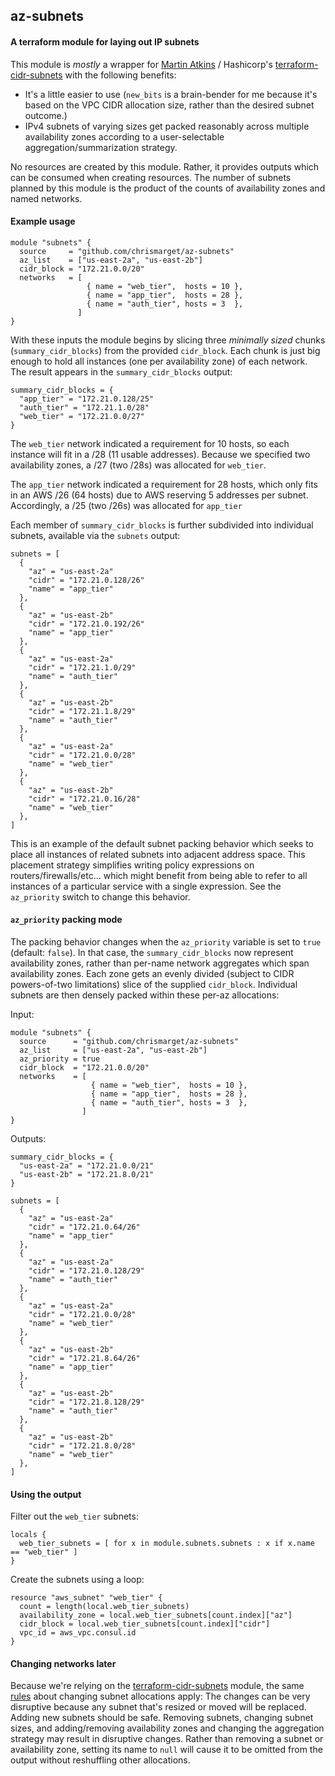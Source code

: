 ## az-subnets

#### A terraform module for laying out IP subnets

This module is *mostly* a wrapper for [Martin Atkins](https://github.com/apparentlymart)
/ Hashicorp's
[terraform-cidr-subnets](https://github.com/hashicorp/terraform-cidr-subnets)
with the following benefits:
- It's a little easier to use (`new_bits` is a brain-bender for me because it's
based on the VPC CIDR allocation size, rather than the desired subnet outcome.)
- IPv4 subnets of varying sizes get packed reasonably across multiple
availability zones according to a user-selectable aggregation/summarization
strategy.

No resources are created by this module. Rather, it provides outputs which can
be consumed when creating resources. The number of subnets planned by this
module is the product of the counts of availability zones and named networks.

#### Example usage

````
module "subnets" {
  source     = "github.com/chrismarget/az-subnets"
  az_list    = ["us-east-2a", "us-east-2b"]
  cidr_block = "172.21.0.0/20"
  networks   = [
                 { name = "web_tier",  hosts = 10 },
                 { name = "app_tier",  hosts = 28 },
                 { name = "auth_tier", hosts = 3  },
               ]
}
````
With these inputs the module begins by slicing three *minimally sized* chunks
(`summary_cidr_blocks`) from the provided `cidr_block`. Each chunk is just big
enough to hold all instances (one per availability zone) of each network. The
result appears in the `summary_cidr_blocks` output:
```
summary_cidr_blocks = {
  "app_tier" = "172.21.0.128/25"
  "auth_tier" = "172.21.1.0/28"
  "web_tier" = "172.21.0.0/27"
}
```
The `web_tier` network indicated a requirement for 10 hosts, so each instance
will fit in a /28 (11 usable addresses). Because we specified two availability
zones, a /27 (two /28s) was allocated for `web_tier`.

The `app_tier` network indicated a requirement for 28 hosts, which only fits in
an AWS /26 (64 hosts) due to AWS reserving 5 addresses per subnet. Accordingly,
a /25 (two /26s) was allocated for `app_tier`

Each member of `summary_cidr_blocks` is further subdivided into individual subnets,
available via the `subnets` output:

```
subnets = [
  {
    "az" = "us-east-2a"
    "cidr" = "172.21.0.128/26"
    "name" = "app_tier"
  },
  {
    "az" = "us-east-2b"
    "cidr" = "172.21.0.192/26"
    "name" = "app_tier"
  },
  {
    "az" = "us-east-2a"
    "cidr" = "172.21.1.0/29"
    "name" = "auth_tier"
  },
  {
    "az" = "us-east-2b"
    "cidr" = "172.21.1.8/29"
    "name" = "auth_tier"
  },
  {
    "az" = "us-east-2a"
    "cidr" = "172.21.0.0/28"
    "name" = "web_tier"
  },
  {
    "az" = "us-east-2b"
    "cidr" = "172.21.0.16/28"
    "name" = "web_tier"
  },
]

```
This is an example of the default subnet packing behavior which seeks to place
all instances of related subnets into adjacent address space. This placement
strategy simplifies writing policy expressions on routers/firewalls/etc... which
might benefit from being able to refer to all instances of a particular service
with a single expression. See the `az_priority` switch to change this behavior.

#### `az_priority` packing mode

The packing behavior changes when the `az_priority` variable is set to `true`
(default: `false`). In that case, the `summary_cidr_blocks` now represent
availability zones, rather than per-name network aggregates which span
availability zones. Each zone gets an evenly divided (subject to CIDR
powers-of-two limitations) slice of the supplied `cidr_block`. Individual
subnets are then densely packed within these per-az allocations:

Input:
```
module "subnets" {
  source      = "github.com/chrismarget/az-subnets"
  az_list     = ["us-east-2a", "us-east-2b"]
  az_priority = true
  cidr_block  = "172.21.0.0/20"
  networks    = [
                  { name = "web_tier",  hosts = 10 },
                  { name = "app_tier",  hosts = 28 },
                  { name = "auth_tier", hosts = 3  },
                ]
}
```
Outputs:
```
summary_cidr_blocks = {
  "us-east-2a" = "172.21.0.0/21"
  "us-east-2b" = "172.21.8.0/21"
}
```
```
subnets = [
  {
    "az" = "us-east-2a"
    "cidr" = "172.21.0.64/26"
    "name" = "app_tier"
  },
  {
    "az" = "us-east-2a"
    "cidr" = "172.21.0.128/29"
    "name" = "auth_tier"
  },
  {
    "az" = "us-east-2a"
    "cidr" = "172.21.0.0/28"
    "name" = "web_tier"
  },
  {
    "az" = "us-east-2b"
    "cidr" = "172.21.8.64/26"
    "name" = "app_tier"
  },
  {
    "az" = "us-east-2b"
    "cidr" = "172.21.8.128/29"
    "name" = "auth_tier"
  },
  {
    "az" = "us-east-2b"
    "cidr" = "172.21.8.0/28"
    "name" = "web_tier"
  },
]
```

#### Using the output
Filter out the `web_tier` subnets:
```
locals {
  web_tier_subnets = [ for x in module.subnets.subnets : x if x.name == "web_tier" ]
}
```
Create the subnets using a loop:
```
resource "aws_subnet" "web_tier" {
  count = length(local.web_tier_subnets)
  availability_zone = local.web_tier_subnets[count.index]["az"]
  cidr_block = local.web_tier_subnets[count.index]["cidr"]
  vpc_id = aws_vpc.consul.id
}
```
#### Changing networks later
Because we're relying on the
[terraform-cidr-subnets](https://github.com/hashicorp/terraform-cidr-subnets)
module, the same
[rules](https://github.com/hashicorp/terraform-cidr-subnets#changing-networks-later)
about changing subnet allocations apply: The changes can be very disruptive
because any subnet that's resized or moved will be replaced. Adding new subnets
should be safe. Removing subnets, changing subnet sizes, and adding/removing
availability zones and changing the aggregation strategy may result in
disruptive changes. Rather than removing a subnet or availability zone, setting
its name to `null` will cause it to be omitted from the output without
reshuffling other allocations.
